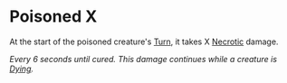 # Poisoned X
At the start of the poisoned creature's [Turn](../Game%20Procedures/Turn.md), it takes X [Necrotic](../Damage%20Types/Necrotic.md) damage. 

*Every 6 seconds until cured. This damage continues while a creature is [Dying](Dying.md).*